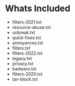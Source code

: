 # Whats Included
- filters-2021.txt
- resource-abuse.txt
- unbreak.txt
- quick-fixes.txt
- annoyances.txt
- filters.txt
- filters-2022.txt
- legacy.txt
- privacy.txt
- badware.txt
- filters-2020.txt
- lan-block.txt